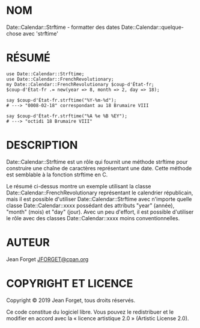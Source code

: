 NOM
===

Date::Calendar::Strftime - formatter des dates Date::Calendar::quelque-chose avec 'strftime'

RÉSUMÉ
======

```perl6
use Date::Calendar::Strftime;
use Date::Calendar::FrenchRevolutionary;
my Date::Calendar::FrenchRevolutionary $coup-d'État-fr;
$coup-d'État-fr .= new(year => 8, month => 2, day => 18);

say $coup-d'État-fr.strftime("%Y-%m-%d");
# ---> "0008-02-18" correspondant au 18 Brumaire VIII

say $coup-d'État-fr.strftime("%A %e %B %EY");
# ---> "octidi 18 Brumaire VIII"
```

DESCRIPTION
===========

Date::Calendar::Strftime est un rôle  qui fournit une méthode strftime
pour construire une chaîne de  caractères représentant une date. Cette
méthode est semblable à la fonction strftime en C.

Le   résumé  ci-dessus   montre   un  exemple   utilisant  la   classe
Date::Calendar::FrenchRevolutionary    représentant   le    calendrier
républicain, mais il  est possible d'utiliser Date::Calendar::Strftime
avec  n'importe  quelle   classe  Date::Calendar::xxxx  possédant  des
attributs "year" (année), "month" (mois)  et "day" (jour). Avec un peu
d'effort,  il  est  possible  d'utiliser  le  rôle  avec  des  classes
Date::Calendar::xxxx moins conventionnelles.

AUTEUR
======

Jean Forget <JFORGET@cpan.org>

COPYRIGHT ET LICENCE
====================

Copyright © 2019 Jean Forget, tous droits réservés.

Ce code constitue du logiciel libre. Vous pouvez le redistribuer et le
modifier  en accord  avec  la  « licence  artistique  2.0 »  (Artistic
License 2.0).

